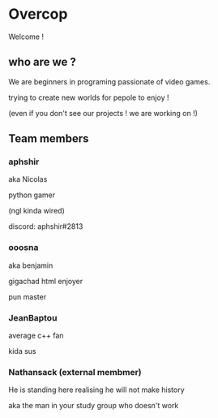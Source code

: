 # Overcop
Welcome !

## who are we ?
We are beginners in programing passionate of video games. 

trying to create new worlds for pepole to enjoy ! 

(even if you don't see our projects ! we are working on !)

## Team members

### aphshir

aka Nicolas

python gamer

(ngl kinda wired)

discord: aphshir#2813

### ooosna

aka benjamin

gigachad html enjoyer

pun master

### JeanBaptou

average c++ fan

kida sus

### Nathansack (external membmer)

He is standing here realising he will not make history

aka the man in your study group who doesn't work
